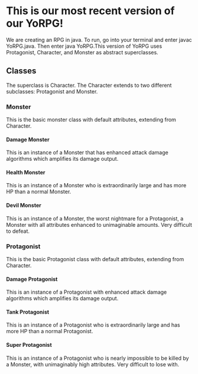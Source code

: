 # This is our most recent version of our YoRPG! 

We are creating an RPG in java. To run, go into your terminal and enter javac YoRPG.java. Then enter java YoRPG.This version of YoRPG uses Protagonist, Character, and Monster as abstract superclasses. 

## Classes

The superclass is Character. The Character extends to two different subclasses: Protagonist and Monster.

### Monster

This is the basic monster class with default attributes, extending from Character.

#### Damage Monster

This is an instance of a Monster that has enhanced attack damage algorithms which amplifies its damage output.

#### Health Monster

This is an instance of a Monster who is extraordinarily large and has more HP than a normal Monster. 

#### Devil Monster

This is an instance of a Monster, the worst nightmare for a Protagonist, a Monster with all attributes enhanced to unimaginable amounts. Very difficult to defeat.

### Protagonist

This is the basic Protagonist class with default attributes, extending from Character.

#### Damage Protagonist

This is an instance of a Protagonist with enhanced attack damage algorithms which amplifies its damage output. 

#### Tank Protagonist

This is an instance of a Protagonist who is extraordinarily large and has more HP than a normal Protagonist.

#### Super Protagonist

This is an instance of a Protagonist who is nearly impossible to be killed by a Monster, with unimaginably high attributes. Very difficult to lose with. 




